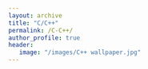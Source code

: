 ```yaml
---
layout: archive
title: "C/C++"
permalink: /C-C++/
author_profile: true
header:
   image: "/images/C++ wallpaper.jpg"
---
```

